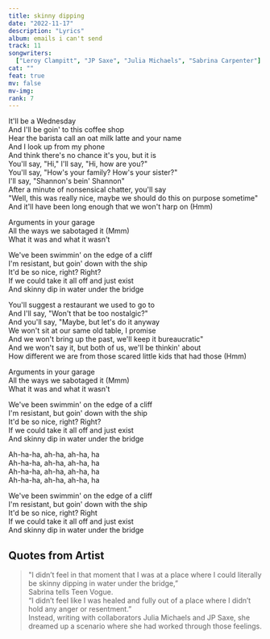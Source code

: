 ```yaml
---
title: skinny dipping
date: "2022-11-17"
description: "Lyrics"
album: emails i can't send
track: 11
songwriters:
  ["Leroy Clampitt", "JP Saxe", "Julia Michaels", "Sabrina Carpenter"]
cat: ""
feat: true
mv: false
mv-img:
rank: 7
---
```


<p className="verse-one">
It'll be a Wednesday <br />
And I'll be goin' to this coffee shop <br />
Hear the barista call an oat milk latte and your name <br />
And I look up from my phone <br />
And think there's no chance it's you, but it is <br />
You'll say, "Hi," I'll say, "Hi, how are you?" <br />
You'll say, "How's your family? How's your sister?" <br />
I'll say, "Shannon's bein' Shannon" <br />
After a minute of nonsensical chatter, you'll say <br />
"Well, this was really nice, maybe we should do this on purpose sometime" <br />
And it'll have been long enough that we won't harp on (Hmm) <br />
</p>
<p className="pre-chorus">
Arguments in your garage <br />
All the ways we sabotaged it (Mmm) <br />
What it was and what it wasn't <br />
</p>
<p className="chorus">
We've been swimmin' on the edge of a cliff <br />
I'm resistant, but goin' down with the ship <br />
It'd be so nice, right? Right? <br />
If we could take it all off and just exist <br />
And skinny dip in water under the bridge <br />
</p>
<p className="verse-two">
You'll suggest a restaurant we used to go to <br />
And I'll say, "Won't that be too nostalgic?" <br />
And you'll say, "Maybe, but let's do it anyway <br />
We won't sit at our same old table, I promise <br />
And we won't bring up the past, we'll keep it bureaucratic" <br />
And we won't say it, but both of us, we'll be thinkin' about <br />
How different we are from those scared little kids that had those (Hmm) <br />
</p>
<p className="pre-chorus">
Arguments in your garage <br />
All the ways we sabotaged it (Mmm) <br />
What it was and what it wasn't <br />
</p>
<p className="chorus">
We've been swimmin' on the edge of a cliff <br />
I'm resistant, but goin' down with the ship<br />
It'd be so nice, right? Right? <br />
If we could take it all off and just exist <br />
And skinny dip in water under the bridge <br />
</p>
<p className="bridge">
Ah-ha-ha, ah-ha, ah-ha, ha <br />
Ah-ha-ha, ah-ha, ah-ha, ha <br />
Ah-ha-ha, ah-ha, ah-ha, ha <br />
Ah-ha-ha, ah-ha, ah-ha, ha <br />

</p>
<p className="outro">
We've been swimmin' on the edge of a cliff <br />
I'm resistant, but goin' down with the ship <br />
It'd be so nice, right? Right <br />
If we could take it all off and just exist <br />
And skinny dip in water under the bridge <br />
</p>

## Quotes from Artist

<blockquote>
"I didn’t feel in that moment that I was at a place where I could literally be skinny dipping in water under the bridge,” <br /> Sabrina tells Teen Vogue.  <br />“I didn’t feel like I was healed and fully out of a place where I didn’t hold any anger or resentment.”  <br />Instead, writing with collaborators Julia Michaels and JP Saxe, she dreamed up a scenario where she had worked through those feelings.
<br />
</blockquote>
